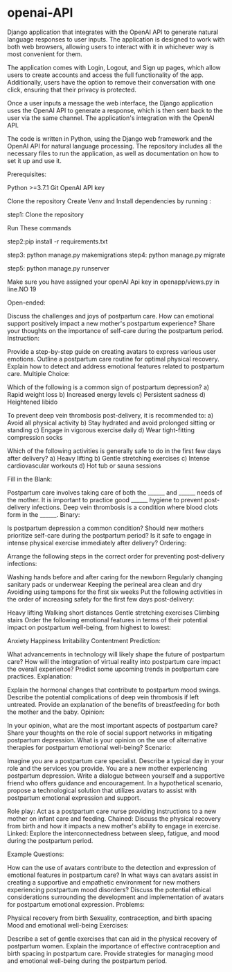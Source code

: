 # openai-API
Django application that integrates with the OpenAI API to generate natural language responses to user inputs. The application is designed to work with both web browsers, allowing users to interact with it in whichever way is most convenient for them.


The application comes with Login, Logout, and Sign up pages, which allow users to create accounts and access the full functionality of the app. Additionally, users have the option to remove their conversation with one click, ensuring that their privacy is protected.


Once a user inputs a message the web interface, the Django application uses the OpenAI API to generate a response, which is then sent back to the user via the same channel. The application's integration with the OpenAI API.


The code is written in Python, using the Django web framework and the OpenAI API for natural language processing. The repository includes all the necessary files to run the application, as well as documentation on how to set it up and use it.

Prerequisites:

Python >=3.7.1 
Git 
OpenAI API key 

Clone the repository 
Create Venv and Install dependencies by running : 

step1: Clone the repository

Run These commands

step2:pip install -r requirements.txt 

step3: python manage.py makemigrations 
step4: python manage.py migrate

step5: python manage.py runserver

Make sure you have assigned your openAI Api key in openapp/views.py in line.NO 19

Open-ended:

Discuss the challenges and joys of postpartum care.
How can emotional support positively impact a new mother's postpartum experience?
Share your thoughts on the importance of self-care during the postpartum period.
Instruction:

Provide a step-by-step guide on creating avatars to express various user emotions.
Outline a postpartum care routine for optimal physical recovery.
Explain how to detect and address emotional features related to postpartum care.
Multiple Choice:

Which of the following is a common sign of postpartum depression?
a) Rapid weight loss
b) Increased energy levels
c) Persistent sadness
d) Heightened libido

To prevent deep vein thrombosis post-delivery, it is recommended to:
a) Avoid all physical activity
b) Stay hydrated and avoid prolonged sitting or standing
c) Engage in vigorous exercise daily
d) Wear tight-fitting compression socks

Which of the following activities is generally safe to do in the first few days after delivery?
a) Heavy lifting
b) Gentle stretching exercises
c) Intense cardiovascular workouts
d) Hot tub or sauna sessions

Fill in the Blank:

Postpartum care involves taking care of both the ______ and ______ needs of the mother.
It is important to practice good ______ hygiene to prevent post-delivery infections.
Deep vein thrombosis is a condition where blood clots form in the ______.
Binary:

Is postpartum depression a common condition?
Should new mothers prioritize self-care during the postpartum period?
Is it safe to engage in intense physical exercise immediately after delivery?
Ordering:

Arrange the following steps in the correct order for preventing post-delivery infections:

Washing hands before and after caring for the newborn
Regularly changing sanitary pads or underwear
Keeping the perineal area clean and dry
Avoiding using tampons for the first six weeks
Put the following activities in the order of increasing safety for the first few days post-delivery:

Heavy lifting
Walking short distances
Gentle stretching exercises
Climbing stairs
Order the following emotional features in terms of their potential impact on postpartum well-being, from highest to lowest:

Anxiety
Happiness
Irritability
Contentment
Prediction:

What advancements in technology will likely shape the future of postpartum care?
How will the integration of virtual reality into postpartum care impact the overall experience?
Predict some upcoming trends in postpartum care practices.
Explanation:

Explain the hormonal changes that contribute to postpartum mood swings.
Describe the potential complications of deep vein thrombosis if left untreated.
Provide an explanation of the benefits of breastfeeding for both the mother and the baby.
Opinion:

In your opinion, what are the most important aspects of postpartum care?
Share your thoughts on the role of social support networks in mitigating postpartum depression.
What is your opinion on the use of alternative therapies for postpartum emotional well-being?
Scenario:

Imagine you are a postpartum care specialist. Describe a typical day in your role and the services you provide.
You are a new mother experiencing postpartum depression. Write a dialogue between yourself and a supportive friend who offers guidance and encouragement.
In a hypothetical scenario, propose a technological solution that utilizes avatars to assist with postpartum emotional expression and support.



Role play: Act as a postpartum care nurse providing instructions to a new mother on infant care and feeding.
Chained: Discuss the physical recovery from birth and how it impacts a new mother's ability to engage in exercise.
Linked: Explore the interconnectedness between sleep, fatigue, and mood during the postpartum period.


Example Questions:

How can the use of avatars contribute to the detection and expression of emotional features in postpartum care?
In what ways can avatars assist in creating a supportive and empathetic environment for new mothers experiencing postpartum mood disorders?
Discuss the potential ethical considerations surrounding the development and implementation of avatars for postpartum emotional expression.
Problems:

Physical recovery from birth
Sexuality, contraception, and birth spacing
Mood and emotional well-being
Exercises:

Describe a set of gentle exercises that can aid in the physical recovery of postpartum women.
Explain the importance of effective contraception and birth spacing in postpartum care.
Provide strategies for managing mood and emotional well-being during the postpartum period.



